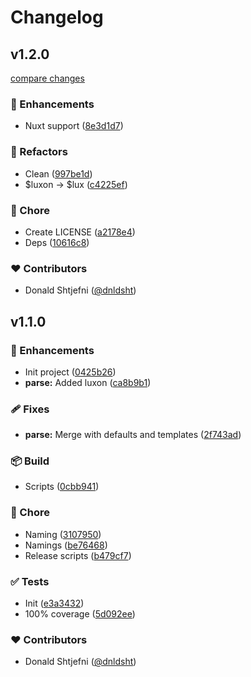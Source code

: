 # Changelog


## v1.2.0

[compare changes](https://github.com/dnldsht/vue-lux/compare/v1.1.0...v1.2.0)

### 🚀 Enhancements

- Nuxt support ([8e3d1d7](https://github.com/dnldsht/vue-lux/commit/8e3d1d7))

### 💅 Refactors

- Clean ([997be1d](https://github.com/dnldsht/vue-lux/commit/997be1d))
- $luxon -> $lux ([c4225ef](https://github.com/dnldsht/vue-lux/commit/c4225ef))

### 🏡 Chore

- Create LICENSE ([a2178e4](https://github.com/dnldsht/vue-lux/commit/a2178e4))
- Deps ([10616c8](https://github.com/dnldsht/vue-lux/commit/10616c8))

### ❤️ Contributors

- Donald Shtjefni ([@dnldsht](http://github.com/dnldsht))

## v1.1.0


### 🚀 Enhancements

- Init project ([0425b26](https://github.com/dnldsht/vue-lux/commit/0425b26))
- **parse:** Added luxon ([ca8b9b1](https://github.com/dnldsht/vue-lux/commit/ca8b9b1))

### 🩹 Fixes

- **parse:** Merge with defaults and templates ([2f743ad](https://github.com/dnldsht/vue-lux/commit/2f743ad))

### 📦 Build

- Scripts ([0cbb941](https://github.com/dnldsht/vue-lux/commit/0cbb941))

### 🏡 Chore

- Naming ([3107950](https://github.com/dnldsht/vue-lux/commit/3107950))
- Namings ([be76468](https://github.com/dnldsht/vue-lux/commit/be76468))
- Release scripts ([b479cf7](https://github.com/dnldsht/vue-lux/commit/b479cf7))

### ✅ Tests

- Init ([e3a3432](https://github.com/dnldsht/vue-lux/commit/e3a3432))
- 100% coverage ([5d092ee](https://github.com/dnldsht/vue-lux/commit/5d092ee))

### ❤️ Contributors

- Donald Shtjefni ([@dnldsht](http://github.com/dnldsht))

